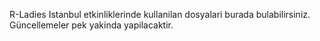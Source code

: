 R-Ladies Istanbul etkinliklerinde kullanilan dosyalari burada bulabilirsiniz. Güncellemeler pek yakinda yapilacaktir.
